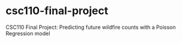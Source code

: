 # csc110-final-project
CSC110 Final Project: Predicting future wildfire counts with a Poisson Regression model
